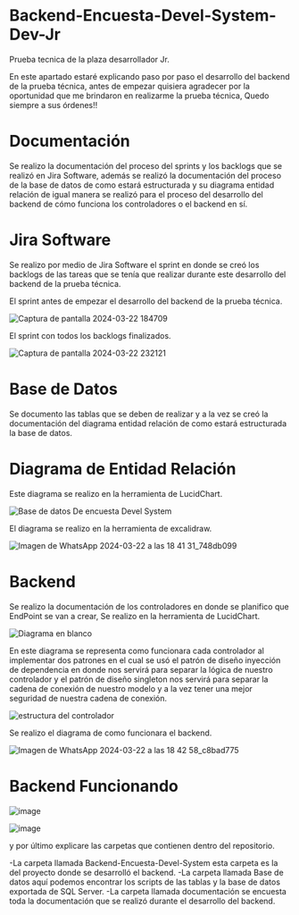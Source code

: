 # Backend-Encuesta-Devel-System-Dev-Jr
Prueba tecnica de la plaza desarrollador Jr.

En este apartado estaré explicando paso por paso el desarrollo del backend de la prueba técnica, antes de empezar quisiera agradecer por la oportunidad que me brindaron en realizarme la prueba técnica, Quedo siempre a sus órdenes!!

# Documentación

Se realizo la documentación del proceso del sprints y los backlogs que se realizó en Jira Software, además se realizó la documentación del proceso de la base de datos de como estará estructurada y su diagrama entidad relación de igual manera se realizó para el proceso del desarrollo del backend de cómo funciona los controladores o el backend en sí.

# Jira Software
Se realizo por medio de Jira Software el sprint en donde se creó los backlogs de las tareas que se tenía que realizar durante este desarrollo del backend de la prueba técnica.

El sprint antes de empezar el desarrollo del backend de la prueba técnica.

![Captura de pantalla 2024-03-22 184709](https://github.com/brian-duarte-01/Backend-Encuesta-Devel-System-Dev-Jr/assets/81836728/fd39b4a2-8404-447a-a8e8-164bec27db30)

El sprint con todos los backlogs finalizados.

![Captura de pantalla 2024-03-22 232121](https://github.com/brian-duarte-01/Backend-Encuesta-Devel-System-Dev-Jr/assets/81836728/2e371b4b-16a7-4635-8f76-04592c847873)

# Base de Datos

Se documento las tablas que se deben de realizar y a la vez se creó la documentación del diagrama entidad relación de como estará estructurada la base de datos.

# Diagrama de Entidad Relación

Este diagrama se realizo en la herramienta de LucidChart.

![Base de datos De encuesta Devel System](https://github.com/brian-duarte-01/Backend-Encuesta-Devel-System-Dev-Jr/assets/81836728/4860d092-f651-4d91-972e-82763588fe1b)

El diagrama se realizo en la herramienta de excalidraw.

![Imagen de WhatsApp 2024-03-22 a las 18 41 31_748db099](https://github.com/brian-duarte-01/Backend-Encuesta-Devel-System-Dev-Jr/assets/81836728/e4268853-c915-4c42-90f1-370f10ba2b65)

# Backend

Se realizo la documentación de los controladores en donde se planifico que EndPoint se van a crear, Se realizo en la herramienta de LucidChart.

![Diagrama en blanco](https://github.com/brian-duarte-01/Backend-Encuesta-Devel-System-Dev-Jr/assets/81836728/7110202c-d6b9-476f-bf9a-50077a7ffc68)

En este diagrama se representa como funcionara cada controlador al implementar dos patrones en el cual se usó el patrón de diseño inyección de dependencia en donde nos servirá para separar la lógica de nuestro controlador y el patrón de diseño singleton nos servirá para separar la cadena de conexión de nuestro modelo y a la vez tener una mejor seguridad de nuestra cadena de conexión.

![estructura del controlador](https://github.com/brian-duarte-01/Backend-Encuesta-Devel-System-Dev-Jr/assets/81836728/0d6e19eb-69ba-4e91-ba90-bb484332e406)

Se realizo el diagrama de como funcionara el backend.

![Imagen de WhatsApp 2024-03-22 a las 18 42 58_c8bad775](https://github.com/brian-duarte-01/Backend-Encuesta-Devel-System-Dev-Jr/assets/81836728/40399c4b-6388-41e9-a934-5582e305e00b)

# Backend Funcionando

![image](https://github.com/brian-duarte-01/Backend-Encuesta-Devel-System-Dev-Jr/assets/81836728/1faa8b56-253f-495d-993f-2e71765bf06d)

![image](https://github.com/brian-duarte-01/Backend-Encuesta-Devel-System-Dev-Jr/assets/81836728/db2d0bd1-109f-46f7-99cd-4688785e4be3)

y por último explicare las carpetas que contienen dentro del repositorio.

-La carpeta llamada Backend-Encuesta-Devel-System esta carpeta es la del proyecto donde se desarrolló el backend.
-La carpeta llamada Base de datos aquí podemos encontrar los scripts de las tablas y la base de datos exportada de SQL Server.
-La carpeta llamada documentación se encuesta toda la documentación que se realizó durante el desarrollo del backend.






